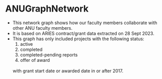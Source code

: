 # ANUGraphNetwork

<ul><li>This network graph shows how our faculty members collaborate with other ANU faculty members.</li> <li>It is based on ARIES contract/grant data extracted on 28 Sept 2023.</li> <li> This graph has only included projects with the following status: <ol><li>active</li> <li>completed</li> <li>completed-pending reports</li> <li>offer of award</li> </ol> <br>with grant start date or awarded date in or after 2017.</ul>
